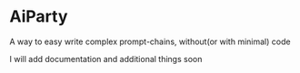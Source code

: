 # AiParty
A way to easy write complex prompt-chains, without(or with minimal) code

I will add documentation and additional things soon
